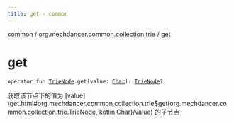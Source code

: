 ```yaml
---
title: get - common
---
```


[common](../index.html) / [org.mechdancer.common.collection.trie](index.html) / [get](./get.html)

# get

`operator fun `[`TrieNode`](-trie-node/index.html)`.get(value: `[`Char`](https://kotlinlang.org/api/latest/jvm/stdlib/kotlin/-char/index.html)`): `[`TrieNode`](-trie-node/index.html)`?`

获取该节点下的值为 [value](get.html#org.mechdancer.common.collection.trie$get(org.mechdancer.common.collection.trie.TrieNode, kotlin.Char)/value) 的子节点

